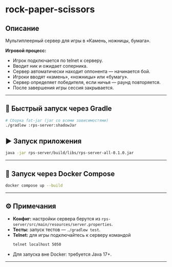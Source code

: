 # rock-paper-scissors

## Описание

Мультиплеерный сервер для игры в «Камень, ножницы, бумага».

**Игровой процесс:**
- Игрок подключается по telnet к серверу.
- Вводит ник и ожидает соперника.
- Сервер автоматически находит оппонента — начинается бой.
- Игроки вводят «камень», «ножницы» или «бумагу».
- Сервер определяет победителя, если ничья — раунд повторяется.
- После завершения игры сессия закрывается.

---

## 🚀 Быстрый запуск через Gradle

```bash
# Сборка fat-jar (jar со всеми зависимостями)
./gradlew :rps-server:shadowJar
```

## ▶️ Запуск приложения

```bash
java -jar rps-server/build/libs/rps-server-all-0.1.0.jar
```

---

## 🐳 Запуск через Docker Compose

```bash
docker compose up --build
```

---

## ⚙️ Примечания

- **Конфиг:** настройки сервера берутся из `rps-server/src/main/resources/server.properties`.
- **Тесты:** запуск тестов — `./gradlew test`.
- **Telnet:** для игры подключайтесь к серверу командой  
  ```bash
  telnet localhost 5050
  ```
- Для запуска вне Docker: требуется Java 17+.

---
